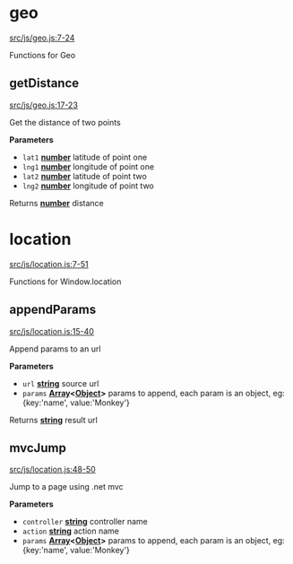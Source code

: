 # geo

[src/js/geo.js:7-24](https://github.com/Monkey-Run/monkey-run.js/blob/f0444e2ae0c3ad6922f82868fdb2589034341185/src/js/geo.js#L7-L24 "Source code on GitHub")

Functions for Geo

## getDistance

[src/js/geo.js:17-23](https://github.com/Monkey-Run/monkey-run.js/blob/f0444e2ae0c3ad6922f82868fdb2589034341185/src/js/geo.js#L17-L23 "Source code on GitHub")

Get the distance of two points

**Parameters**

-   `lat1` **[number](https://developer.mozilla.org/en-US/docs/Web/JavaScript/Reference/Global_Objects/Number)** latitude of point one
-   `lng1` **[number](https://developer.mozilla.org/en-US/docs/Web/JavaScript/Reference/Global_Objects/Number)** longitude of point one
-   `lat2` **[number](https://developer.mozilla.org/en-US/docs/Web/JavaScript/Reference/Global_Objects/Number)** latitude of point two
-   `lng2` **[number](https://developer.mozilla.org/en-US/docs/Web/JavaScript/Reference/Global_Objects/Number)** longitude of point two

Returns **[number](https://developer.mozilla.org/en-US/docs/Web/JavaScript/Reference/Global_Objects/Number)** distance

# location

[src/js/location.js:7-51](https://github.com/Monkey-Run/monkey-run.js/blob/f0444e2ae0c3ad6922f82868fdb2589034341185/src/js/location.js#L7-L51 "Source code on GitHub")

Functions for Window.location

## appendParams

[src/js/location.js:15-40](https://github.com/Monkey-Run/monkey-run.js/blob/f0444e2ae0c3ad6922f82868fdb2589034341185/src/js/location.js#L15-L40 "Source code on GitHub")

Append params to an url

**Parameters**

-   `url` **[string](https://developer.mozilla.org/en-US/docs/Web/JavaScript/Reference/Global_Objects/String)** source url
-   `params` **[Array](https://developer.mozilla.org/en-US/docs/Web/JavaScript/Reference/Global_Objects/Array)&lt;[Object](https://developer.mozilla.org/en-US/docs/Web/JavaScript/Reference/Global_Objects/Object)>** params to append, each param is an object, eg: {key:'name', value:'Monkey'}

Returns **[string](https://developer.mozilla.org/en-US/docs/Web/JavaScript/Reference/Global_Objects/String)** result url

## mvcJump

[src/js/location.js:48-50](https://github.com/Monkey-Run/monkey-run.js/blob/f0444e2ae0c3ad6922f82868fdb2589034341185/src/js/location.js#L48-L50 "Source code on GitHub")

Jump to a page using .net mvc

**Parameters**

-   `controller` **[string](https://developer.mozilla.org/en-US/docs/Web/JavaScript/Reference/Global_Objects/String)** controller name
-   `action` **[string](https://developer.mozilla.org/en-US/docs/Web/JavaScript/Reference/Global_Objects/String)** action name
-   `params` **[Array](https://developer.mozilla.org/en-US/docs/Web/JavaScript/Reference/Global_Objects/Array)&lt;[Object](https://developer.mozilla.org/en-US/docs/Web/JavaScript/Reference/Global_Objects/Object)>** params to append, each param is an object, eg: {key:'name', value:'Monkey'}
